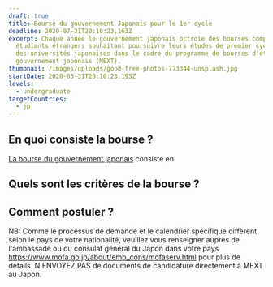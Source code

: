 ```yaml
---
draft: true
title: Bourse du gouvernement Japonais pour le 1er cycle
deadline: 2020-07-31T20:10:23.163Z
excerpt: Chaque année le gouvernement japonais octroie des bourses complètes aux
  étudiants étrangers souhaitant poursuivre leurs études de premier cycle dans
  des universités japonaises dans le cadre du programme de bourses d’études du
  gouvernement japonais (MEXT).
thumbnail: /images/uploads/good-free-photos-773344-unsplash.jpg
startDate: 2020-05-31T20:10:23.195Z
levels:
  - undergraduate
targetCountries:
  - jp
---
```

## En quoi consiste la bourse ?

[La bourse du gouvernement japonais](https://www.studyinjapan.go.jp/en/links/) consiste en:



## Quels sont les critères de la bourse ?

## Comment postuler ?



NB: Comme le processus de demande et le calendrier spécifique diffèrent selon le pays de votre nationalité, veuillez vous renseigner auprès de l'ambassade ou du consulat général du Japon dans votre pays <https://www.mofa.go.jp/about/emb_cons/mofaserv.html> pour plus de détails. N'ENVOYEZ PAS de documents de candidature directement à MEXT au Japon.